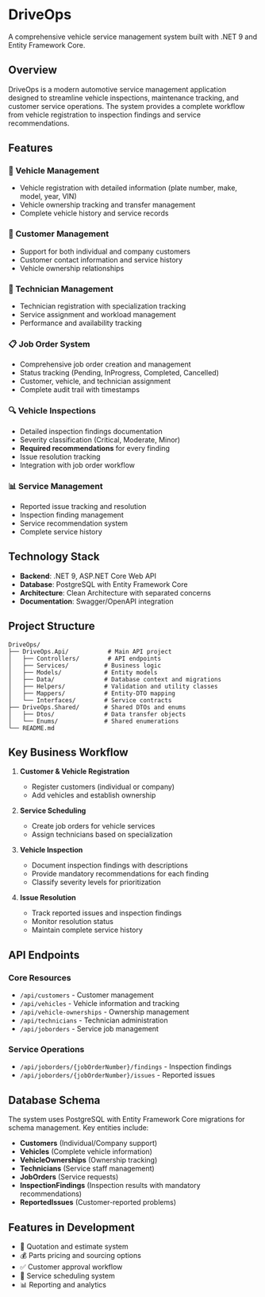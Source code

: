 # DriveOps

A comprehensive vehicle service management system built with .NET 9 and Entity Framework Core.

## Overview

DriveOps is a modern automotive service management application designed to streamline vehicle inspections, maintenance tracking, and customer service operations. The system provides a complete workflow from vehicle registration to inspection findings and service recommendations.

## Features

### 🚗 Vehicle Management
- Vehicle registration with detailed information (plate number, make, model, year, VIN)
- Vehicle ownership tracking and transfer management
- Complete vehicle history and service records

### 👥 Customer Management
- Support for both individual and company customers
- Customer contact information and service history
- Vehicle ownership relationships

### 🔧 Technician Management
- Technician registration with specialization tracking
- Service assignment and workload management
- Performance and availability tracking

### 📋 Job Order System
- Comprehensive job order creation and management
- Status tracking (Pending, InProgress, Completed, Cancelled)
- Customer, vehicle, and technician assignment
- Complete audit trail with timestamps

### 🔍 Vehicle Inspections
- Detailed inspection findings documentation
- Severity classification (Critical, Moderate, Minor)
- **Required recommendations** for every finding
- Issue resolution tracking
- Integration with job order workflow

### 📊 Service Management
- Reported issue tracking and resolution
- Inspection finding management
- Service recommendation system
- Complete service history

## Technology Stack

- **Backend**: .NET 9, ASP.NET Core Web API
- **Database**: PostgreSQL with Entity Framework Core
- **Architecture**: Clean Architecture with separated concerns
- **Documentation**: Swagger/OpenAPI integration

## Project Structure

```
DriveOps/
├── DriveOps.Api/           # Main API project
│   ├── Controllers/        # API endpoints
│   ├── Services/          # Business logic
│   ├── Models/            # Entity models
│   ├── Data/              # Database context and migrations
│   ├── Helpers/           # Validation and utility classes
│   ├── Mappers/           # Entity-DTO mapping
│   └── Interfaces/        # Service contracts
├── DriveOps.Shared/       # Shared DTOs and enums
│   ├── Dtos/              # Data transfer objects
│   └── Enums/             # Shared enumerations
└── README.md
```

## Key Business Workflow

1. **Customer & Vehicle Registration**
   - Register customers (individual or company)
   - Add vehicles and establish ownership

2. **Service Scheduling**
   - Create job orders for vehicle services
   - Assign technicians based on specialization

3. **Vehicle Inspection**
   - Document inspection findings with descriptions
   - Provide mandatory recommendations for each finding
   - Classify severity levels for prioritization

4. **Issue Resolution**
   - Track reported issues and inspection findings
   - Monitor resolution status
   - Maintain complete service history

## API Endpoints

### Core Resources
- `/api/customers` - Customer management
- `/api/vehicles` - Vehicle information and tracking
- `/api/vehicle-ownerships` - Ownership management
- `/api/technicians` - Technician administration
- `/api/joborders` - Service job management

### Service Operations
- `/api/joborders/{jobOrderNumber}/findings` - Inspection findings
- `/api/joborders/{jobOrderNumber}/issues` - Reported issues

## Database Schema

The system uses PostgreSQL with Entity Framework Core migrations for schema management. Key entities include:

- **Customers** (Individual/Company support)
- **Vehicles** (Complete vehicle information)
- **VehicleOwnerships** (Ownership tracking)
- **Technicians** (Service staff management)
- **JobOrders** (Service requests)
- **InspectionFindings** (Inspection results with mandatory recommendations)
- **ReportedIssues** (Customer-reported problems)

## Features in Development

- 📝 Quotation and estimate system
- 💰 Parts pricing and sourcing options
- ✅ Customer approval workflow
- 📅 Service scheduling system
- 📊 Reporting and analytics
